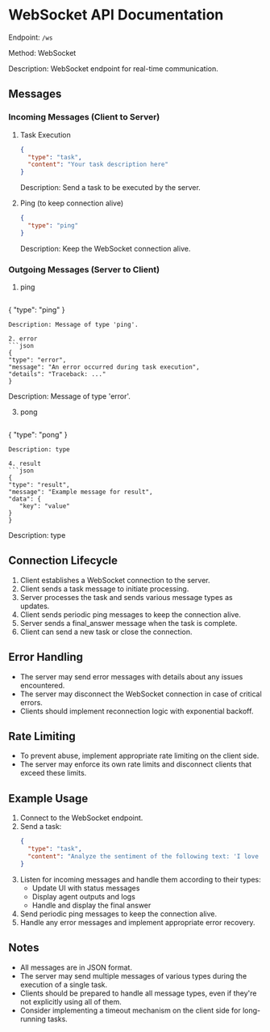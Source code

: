 # WebSocket API Documentation

Endpoint: `/ws`

Method: WebSocket

Description: WebSocket endpoint for real-time communication.

## Messages

### Incoming Messages (Client to Server)

1. Task Execution
   ```json
   {
     "type": "task",
     "content": "Your task description here"
   }
   ```
   Description: Send a task to be executed by the server.

2. Ping (to keep connection alive)
   ```json
   {
     "type": "ping"
   }
   ```
   Description: Keep the WebSocket connection alive.

### Outgoing Messages (Server to Client)

1. ping
   ```json
{
   "type": "ping"
}
   ```
   Description: Message of type 'ping'.

2. error
   ```json
{
   "type": "error",
   "message": "An error occurred during task execution",
   "details": "Traceback: ..."
}
   ```
   Description: Message of type 'error'.

3. pong
   ```json
{
   "type": "pong"
}
   ```
   Description: type

4. result
   ```json
{
   "type": "result",
   "message": "Example message for result",
   "data": {
      "key": "value"
   }
}
   ```
   Description: type

## Connection Lifecycle

1. Client establishes a WebSocket connection to the server.
2. Client sends a task message to initiate processing.
3. Server processes the task and sends various message types as updates.
4. Client sends periodic ping messages to keep the connection alive.
5. Server sends a final_answer message when the task is complete.
6. Client can send a new task or close the connection.

## Error Handling

- The server may send error messages with details about any issues encountered.
- The server may disconnect the WebSocket connection in case of critical errors.
- Clients should implement reconnection logic with exponential backoff.

## Rate Limiting

- To prevent abuse, implement appropriate rate limiting on the client side.
- The server may enforce its own rate limits and disconnect clients that exceed these limits.

## Example Usage

1. Connect to the WebSocket endpoint.
2. Send a task:
   ```json
   {
     "type": "task",
     "content": "Analyze the sentiment of the following text: 'I love this product!'"
   }
   ```
3. Listen for incoming messages and handle them according to their types:
   - Update UI with status messages
   - Display agent outputs and logs
   - Handle and display the final answer
4. Send periodic ping messages to keep the connection alive.
5. Handle any error messages and implement appropriate error recovery.

## Notes

- All messages are in JSON format.
- The server may send multiple messages of various types during the execution of a single task.
- Clients should be prepared to handle all message types, even if they're not explicitly using all of them.
- Consider implementing a timeout mechanism on the client side for long-running tasks.

